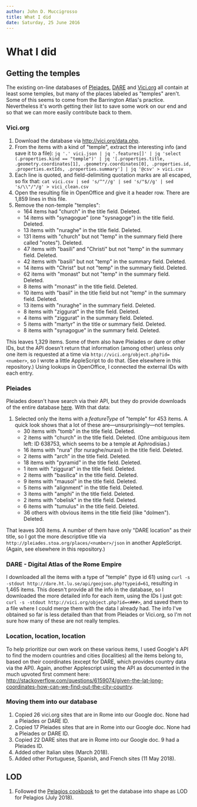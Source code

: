 ```yaml
---
author: John D. Muccigrosso
title: What I did
date: Saturday, 25 June 2016
---
```


# What I did

## Getting the temples

The existing on-line databases of [Pleiades](http://pleiades.stoa.org/), [DARE](http://dare.ht.lu.se) and [Vici.org](http://vici.org/) all contain at least some temples, but many of the places labeled as "temples" aren't. Some of this seems to come from the Barrington Atlas's practice. Nevertheless it's worth getting their list to save some work on our end and so that we can more easily contribute back to them.

### Vici.org

1. Download the database via <http://vici.org/data.php>.
1. From the items with a kind of "temple", extract the interesting info (and save it to a file): `jq '.' vici.json | jq '.features[]' | jq 'select (.properties.kind == "temple")' | jq '[.properties.title, .geometry.coordinates[1], .geometry.coordinates[0], .properties.id, .properties.extIds, .properties.summary'] | jq '@csv' > vici.csv`
1. Each line is quoted, and field-delimiting quotation marks are all escaped, so fix that: `cat vici.csv | sed 's/^"//g' | sed 's/"$//g' | sed 's/\\"/"/g' > vici_clean.csv`
1. Open the resulting file in OpenOffice and give it a header row. There are 1,859 lines in this file.
1. Remove the non-temple "temples":
	- 164 items had "church" in the title field. Deleted.
	- 14 items with "synagogue" (one "sysnagoge") in the title field. Deleted.
	- 13 items with "nuraghe" in the title field. Deleted.
	- 131 items with "church" but not "temp" in the summary field (here called "notes"). Deleted.
	- 47 items with "basili" and "Christi" but not "temp" in the summary field. Deleted.
	- 42 items with "basili" but not "temp" in the summary field. Deleted.
	- 14 items with "Christ" but not "temp" in the summary field. Deleted.
	- 62 items with "monast" but not "temp" in the summary field. Deleted.
	- 8 items with "monast" in the title field. Deleted.
	- 10 items with "basil" in the title field but not "temp" in the summary field. Deleted.
	- 13 items with "nuraghe" in the summary field. Deleted.
	- 8 items with "ziggurat" in the title field. Deleted.
	- 4 items with "ziggurat" in the summary field. Deleted.
	- 5 items with "martyr" in the title or summary field. Deleted.
	- 8 items with "synagogue" in the summary field. Deleted.

This leaves 1,329 items. Some of them also have Pleiades or dare or other IDs, but the API doesn't return that information (among other) unless only one item is requested at a time via `http://vici.org/object.php?id=<number>`, so I wrote a little AppleScript to do that. (See elsewhere in this repository.) Using lookups in OpenOffice, I connected the external IDs with each entry.

### Pleiades

Pleiades doesn't have search via their API, but they do provide downloads of the entire database [here](http://pleiades.stoa.org/downloads). With that data: 

1. Selected only the items with a *featureType* of "temple" for 453 items. A quick look shows that a lot of these are—unsurprisingly—not temples.
	- 30 items with "tomb" in the title field. Deleted.
	- 2 items with "church" in the title field. Deleted. (One ambiguous item left: ID 638753, which seems to be a temple at Aphrodisias.)
 	- 16 items with "nura" (for nuraghe/nuraxi) in the title field. Deleted.
	- 2 items with "arch" in the title field. Deleted.
	- 18 items with "pyramid" in the title field. Deleted.
	- 1 item with "ziggurat" in the title field. Deleted.
	- 2 items with "basilica" in the title field. Deleted.
	- 9 items with "mausol" in the title field. Deleted.
	- 5 items with "alignment" in the title field. Deleted.
	- 3 items with "amphi" in the title field. Deleted.
	- 2 items with "obelisk" in the title field. Deleted.
	- 6 items with "tumulus" in the title field. Deleted.
	- 36 others with obvious items in the title field (like "dolmen"). Deleted.

That leaves 308 items. A number of them have only "DARE location" as their title, so I got the more descriptive title via `http://pleiades.stoa.org/places/<number>/json` in another AppleScript. (Again, see elsewhere in this repository.)

### DARE - Digital Atlas of the Rome Empire

I downloaded all the items with a type of "temple" (type id 61) using `curl -s -stdout http://dare.ht.lu.se/api/geojson.php?typeid=61`, resulting in 1,465 items. This doesn't provide all the info in the database, so I downloaded the more detailed info for each item, using the IDs I just got: `curl -s -stdout http://vici.org/object.php?id=<###>`, and saved them to a file where I could merge them with the data I already had. The info I've obtained so far is less detailed than that from Pleiades or Vici.org, so I'm not sure how many of these are not really temples.

### Location, location, location

To help prioritize our own work on these various items, I used Google's API to find the modern countries and cities (localities) all the items belong to, based on their coordinates (except for DARE, which provides country data via the API). Again, another Applescript using the API as documented in the much upvoted first comment here: <http://stackoverflow.com/questions/6159074/given-the-lat-long-coordinates-how-can-we-find-out-the-city-country>.

### Moving them into our database

1. Copied 26 vici.org sites that are in Rome into our Google doc. None had a Pleiades or DARE ID.
1. Copied 17 Pleiades sites that are in Rome into our Google doc. None had a Pleiades or DARE ID.
1. Copied 22 DARE sites that are in Rome into our Google doc. 9 had a Pleiades ID.
1. Added other Italian sites (March 2018).
1. Added other Portuguese, Spanish, and French sites (11 May 2018).

## LOD

1. Followed the [Pelagios cookbook](https://github.com/pelagios/pelagios-cookbook/wiki/Pleiades-) to get the database into shape as LOD for Pelagios (July 2018).
